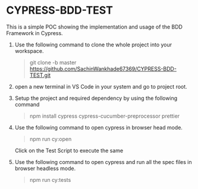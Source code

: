 # CYPRESS-BDD-TEST
This is a simple POC showing the implementation and usage of the BDD Framework in Cypress.

1) Use the following command to clone the whole project into your workspace.
   > git clone -b master https://github.com/SachinWankhade67369/CYPRESS-BDD-TEST.git

2) open a new terminal in VS Code in your system and go to project root.

3) Setup the project and required dependency by using the following command
   > npm install cypress cypress-cucumber-preprocessor prettier

4) Use the following command to open cypress in browser head mode.
   > npm run cy:open
    
    Click on the Test Script to execute the same
    
5) Use the following command to open cypress and run all the spec files in browser headless mode.    
   > npm run cy:tests
